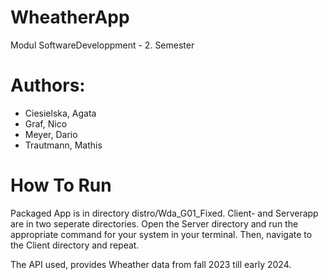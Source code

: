 # WheatherApp
Modul SoftwareDeveloppment - 2. Semester

# Authors:
 - Ciesielska, Agata
 - Graf, Nico
 - Meyer, Dario
 - Trautmann, Mathis

# How To Run
Packaged App is in directory distro/Wda_G01_Fixed. Client- and Serverapp are in two seperate directories.
Open the Server directory and run the appropriate command for your system in your terminal.
Then, navigate to the Client directory and repeat.

The API used, provides Wheather data from fall 2023 till early 2024.

